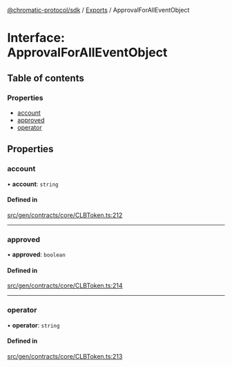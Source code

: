 [@chromatic-protocol/sdk](../README.md) / [Exports](../modules.md) / ApprovalForAllEventObject

# Interface: ApprovalForAllEventObject

## Table of contents

### Properties

- [account](ApprovalForAllEventObject.md#account)
- [approved](ApprovalForAllEventObject.md#approved)
- [operator](ApprovalForAllEventObject.md#operator)

## Properties

### account

• **account**: `string`

#### Defined in

[src/gen/contracts/core/CLBToken.ts:212](https://github.com/chromatic-protocol/sdk/blob/7230d6e/src/gen/contracts/core/CLBToken.ts#L212)

___

### approved

• **approved**: `boolean`

#### Defined in

[src/gen/contracts/core/CLBToken.ts:214](https://github.com/chromatic-protocol/sdk/blob/7230d6e/src/gen/contracts/core/CLBToken.ts#L214)

___

### operator

• **operator**: `string`

#### Defined in

[src/gen/contracts/core/CLBToken.ts:213](https://github.com/chromatic-protocol/sdk/blob/7230d6e/src/gen/contracts/core/CLBToken.ts#L213)
